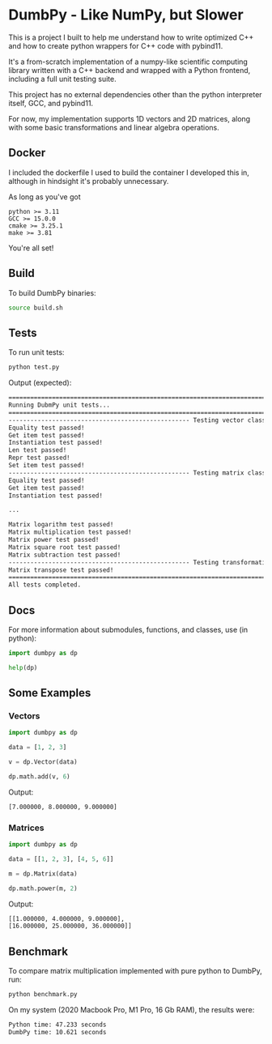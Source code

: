 # DumbPy - Like NumPy, but Slower

This is a project I built to help me understand how to write optimized C++ and how to create python wrappers for C++ code with pybind11. 

It's a from-scratch implementation of a numpy-like scientific computing library written with a C++ backend and wrapped with a Python frontend, including a full unit testing suite.

This project has no external dependencies other than the python interpreter itself, GCC, and pybind11.

For now, my implementation supports 1D vectors and 2D matrices, along with some basic transformations and linear algebra operations.

## Docker

I included the dockerfile I used to build the container I developed this in, although in hindsight it's probably unnecessary.

As long as you've got 

```
python >= 3.11
GCC >= 15.0.0
cmake >= 3.25.1
make >= 3.81
```

You're all set!

## Build

To build DumbPy binaries:

```bash
source build.sh
```

## Tests

To run unit tests:

```bash
python test.py
```

Output (expected):

```bash
=============================================================================================================================
Running DubmPy unit tests...
=============================================================================================================================
-------------------------------------------------- Testing vector class... --------------------------------------------------
Equality test passed!
Get item test passed!
Instantiation test passed!
Len test passed!
Repr test passed!
Set item test passed!
-------------------------------------------------- Testing matrix class... --------------------------------------------------
Equality test passed!
Get item test passed!
Instantiation test passed!

...

Matrix logarithm test passed!
Matrix multiplication test passed!
Matrix power test passed!
Matrix square root test passed!
Matrix subtraction test passed!
-------------------------------------------------- Testing transformations... --------------------------------------------------
Matrix transpose test passed!
=============================================================================================================================
All tests completed.

```

## Docs

For more information about submodules, functions, and classes, use (in python):

```python
import dumbpy as dp

help(dp)
```

## Some Examples

### Vectors
```python
import dumbpy as dp

data = [1, 2, 3]

v = dp.Vector(data)

dp.math.add(v, 6)
```

Output:

```bash
[7.000000, 8.000000, 9.000000]
```

### Matrices

```python
import dumbpy as dp

data = [[1, 2, 3], [4, 5, 6]]

m = dp.Matrix(data)

dp.math.power(m, 2)
```

Output:

```bash
[[1.000000, 4.000000, 9.000000], 
[16.000000, 25.000000, 36.000000]]
```

## Benchmark

To compare matrix multiplication implemented with pure python to DumbPy, run:

```bash
python benchmark.py
```

On my system (2020 Macbook Pro, M1 Pro, 16 Gb RAM), the results were:

```bash
Python time: 47.233 seconds
DumbPy time: 10.621 seconds
```
